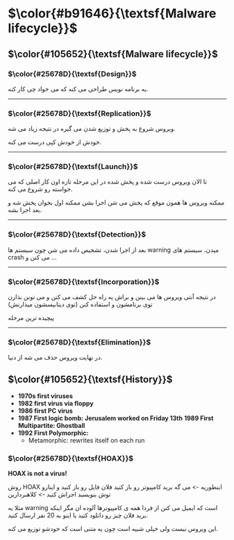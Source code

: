 $\color{#b91646}{\textsf{Malware lifecycle}}$
=============================================

## $\color{#105652}{\textsf{Malware lifecycle}}$

### $\color{#25678D}{\textsf{Design}}$

یه برنامه نویس طراحی می کنه که می خواد چی کار کنه.

__________________
### $\color{#25678D}{\textsf{Replication}}$

ویروس شروع به پخش و توزیع شدن می گیره در نتیجه زیاد می شه.

خودش از خودش کپی درست می کنه.
__________________
### $\color{#25678D}{\textsf{Launch}}$


تا الان ویروس درست شده و پخش شده در این مرحله تازه اون کار اصلی که می خواسته رو شروع می کنه.

ممکنه ویروس ها همون موقع که پخش می شن اجرا بشن ممکنه اول بخوان پخش شه و بعد اجرا بشه.
_____________________
### $\color{#25678D}{\textsf{Detection}}$

بعد از اجرا شدن، تشخیص داده می شن چون سیستم ها warning میدن، سیستم های crash می کنن و ...
__________________________
### $\color{#25678D}{\textsf{Incorporation}}$

در نتیجه آنتی ویروس ها می بینن و براش یه راه حل کشف می کنن و می تونن بذارن توی برنامشون و استفاده کنن (توی دیتابیسشون میذارنش)

پیچیده ترین مرحله
__________________________
### $\color{#25678D}{\textsf{Elimination}}$

در نهایت ویروس حذف می شه از دنیا.

## $\color{#105652}{\textsf{History}}$

- **1970s first viruses**
- **1982 first virus via floppy**
- **1986 first PC virus**
- **1987 First logic bomb: Jerusalem worked on Friday 13th**
**1989 First Multipartite: Ghostball**
- **1992 First Polymorphic:** 
  - Metamorphic: rewrites itself on each run

### $\color{#25678D}{\textsf{HOAX}}$

**HOAX is not a virus!**

روش HOAX اینطوریه -> می گه برید کامپیوتر رو باز کنید فلان فایل رو باز کنید و اینارو توش بنویسید اجراش کنید -> کلاهبردارین

مثلا یه warning است که ایمیل می کنن از فردا همه ی کامپیوترها آلوده ان مگر اینکه برید فلان چیز رو دانلود کنید یا اینو به 20 نفر ارسال کنید.

این ویروس نیست ولی خیلی شبیه است چون یه متنی است که خودشو توزیع می کنه.
